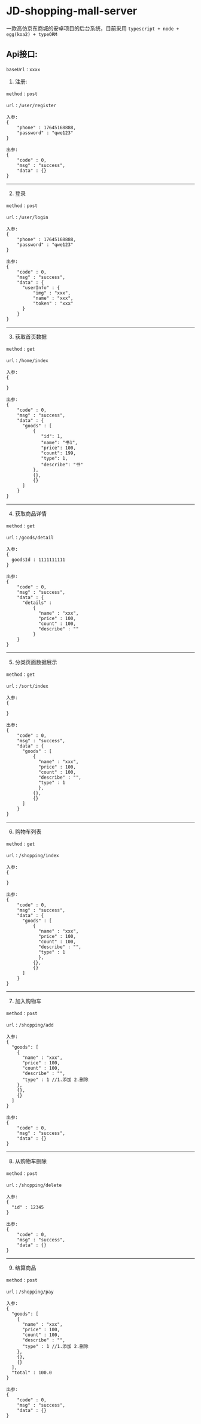 # JD-shopping-mall-server

一款高仿京东商城的安卓项目的后台系统，目前采用 ``typescript + node + egg(koa2) + typeORM``

## Api接口:

``baseUrl`` : ``xxxx``

1. 注册:

``method`` : ``post``

``url`` : ``/user/register``

```
入参:
{
    "phone" : 17645168888,
    "password" : "qwe123"
}
```

```
出参:
{
    "code" : 0,
    "msg" : "success",
    "data" : {}
}
```

----

2. 登录

``method`` : ``post``

``url`` : ``/user/login``


```
入参:
{
    "phone" : 17645168888,
    "password" : "qwe123"
}
```

```
出参:
{
    "code" : 0,
    "msg" : "success",
    "data" : {
      "userInfo" : {
          "img" : "xxx",
          "name" : "xxx",
          "token" : "xxx"
      }
    }
}
```

----

3. 获取首页数据

``method`` : ``get``

``url`` : ``/home/index``

```
入参:
{

}
```

```
出参:
{
    "code" : 0,
    "msg" : "success",
    "data" : {
      "goods" : [
          {
             "id": 1,
             "name": "书1",
             "price": 100,
             "count": 199,
             "type": 1,
             "describe": "书"
          },
          {},
          {}    
      ]
    }
}
```

----

4. 获取商品详情

``method`` : ``get``

``url`` : ``/goods/detail``

```
入参:
{
  goodsId : 1111111111
}
```

```
出参:
{
    "code" : 0,
    "msg" : "success",
    "data" : {
      "details" :
          {
            "name" : "xxx",
            "price" : 100,
            "count" : 100,
            "describe" : ""
          }
    }
}
```

----

5. 分类页面数据展示

``method`` : ``get``

``url`` : ``/sort/index``

```
入参:
{

}
```

```
出参:
{
    "code" : 0,
    "msg" : "success",
    "data" : {
      "goods" : [
          {
            "name" : "xxx",
            "price" : 100,
            "count" : 100,
            "describe" : "",
            "type" : 1
            },
          {},
          {}    
      ]
    }
}
```

----

6. 购物车列表

``method`` : ``get``

``url`` : ``/shopping/index``

```
入参:
{

}
```

```
出参:
{
    "code" : 0,
    "msg" : "success",
    "data" : {
      "goods" : [
          {
            "name" : "xxx",
            "price" : 100,
            "count" : 100,
            "describe" : "",
            "type" : 1
            },
          {},
          {}    
      ]
    }
}
```

----

7. 加入购物车

``method`` : ``post``

``url`` : ``/shopping/add``

```
入参:
{
  "goods": [
    {
      "name" : "xxx",
      "price" : 100,
      "count" : 100,
      "describe" : "",
      "type" : 1 //1.添加 2.删除
    },
    {},
    {}    
  ]
}
```

```
出参:
{
    "code" : 0,
    "msg" : "success",
    "data" : {}
}
```

----


8. 从购物车删除

``method`` : ``post``

``url`` : ``/shopping/delete``

```
入参:
{
  "id" : 12345
}
```

```
出参:
{
    "code" : 0,
    "msg" : "success",
    "data" : {}
}
```

----


9. 结算商品

``method`` : ``post``

``url`` : ``/shopping/pay``

```
入参:
{
  "goods": [
    {
      "name" : "xxx",
      "price" : 100,
      "count" : 100,
      "describe" : "",
      "type" : 1 //1.添加 2.删除
    },
    {},
    {}    
  ],
  "total" : 100.0
}
```

```
出参:
{
    "code" : 0,
    "msg" : "success",
    "data" : {}
}
```
